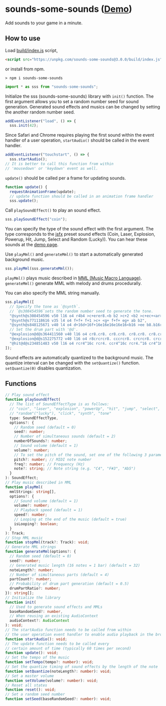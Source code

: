 # sounds-some-sounds ([Demo](https://abagames.github.io/sounds-some-sounds/index.html))

Add sounds to your game in a minute.

## How to use

Load [build/index.js](https://github.com/abagames/sounds-some-sounds/blob/master/build/index.js) script,

```html
<script src="https://unpkg.com/sounds-some-sounds@3.0.0/build/index.js"></script>
```

or install from npm.

```
> npm i sounds-some-sounds
```

```js
import * as sss from "sounds-some-sounds";
```

Initialize the sss (sounds-some-sounds) library with `init()` function. The first argument allows you to set a random number seed for sound generation. Generated sound effects and musics can be changed by setting the another random number seed.

```js
addEventListener("load", () => {
  sss.init(42);
```

Since Safari and Chrome requires playing the first sound within the event handler of a user operation, `startAudio()` should be called in the event handler.

```js
addEventListener("touchstart", () => {
  sss.startAudio();
// It is better to call this function from within
// 'mousedown' or 'keydown' event as well.
```

`update()` should be called per a frame for updating sounds.

```js
function update() {
  requestAnimationFrame(update);
  // update function should be called in an animation frame handler
  sss.update();
```

Call `playSoundEffect()` to play an sound effect.

```js
sss.playSoundEffect("coin");
```

You can specify the type of the sound effect with the first argument. The type corresponds to the [jsfx](https://github.com/loov/jsfx) preset sound effects (Coin, Laser, Explosion, Powerup, Hit, Jump, Select and Random (Lucky)). You can hear these sounds at the [demo page](https://abagames.github.io/sounds-some-sounds/index.html).

Use `playMml()` and `generateMml()` to start a automatically generated background music.

```js
sss.playMml(sss.generateMml());
```

`playMml()` plays music described in [MML (Music Macro Language)](https://github.com/mohayonao/mml-iterator). `generateMml()` generate MML with melody and drums procedurally.

You can also specify the MML string manually.

```javascript
sss.playMml([
  // Specify the tone as `@synth`.
  // `@s308454596`sets the random number seed to generate the tone.
  "@synth@s308454596 v50 l16 o4 r4b4 >c+erer8.<b b2 >c+2 <b2 >c+ec+<ar>c+r<a f+g+af+rf+er e2",
  "@synth@s771118616 v35 l4 o4 f+f+ f+1 >c+ <g+ f+f+ eg+ ab b2",
  "@synth@s848125671 v40 l4 o4 d+16d+16f+16e16e16e16e16<b16 >ee b8.b16r8>f+8 c+c+ <b>f+ <aa a2 bb",
  // Set the drum part with '@d'.
  "@explosion@d@s364411560 v40 l16 o4 cr8.cr8. cr8.cr8. cr8.cr8. cr8.cr8. cr8.cr8. cr8.cr8. cr8.cr8. cr8.cr8.",
  "@explosion@d@s152275772 v40 l16 o4 r8crcrcr8. cccrcr8. crcrcr8. crcrcr8. crcrcr8. crcrcr8. crcrcr8. crcrcr",
  "@hit@d@s234851483 v50 l16 o4 rcr4^16c rcr4. ccr4^16c rcr4.^16 cr4^16c rcr4.^16 cr4^16c rcr4.",
]);
```

Sound effects are automatically quantized to the background music. The quantize interval can be changed with the `setQuantize()` function. `setQuantize(0)` disables quantization.

## Functions

```typescript
// Play sound effect
function playSoundEffect(
  // The list of SoundEffectType is as follows:
  // "coin", "laser", "explosion", "powerUp", "hit", "jump", "select",
  // "random"("lucky"), "click", "synth", "tone"
  type: SoundEffectType,
  options?: {
    // Random seed (default = 0)
    seed?: number;
    // Number of simultaneous sounds (default = 2)
    numberOfSounds?: number;
    // Sound volume (default = 1)
    volume?: number;
    // To set the pitch of the sound, set one of the following 3 parameters
    pitch?: number; // MIDI note number
    freq?: number; // Frequency (Hz)
    note?: string; // Note string (e.g. "C4", "F#3", "Ab5")
  }
): SoundEffect;
// Play music described in MML
function playMml(
  mmlStrings: string[],
  options?: {
    // Sound volume (default = 1)
    volume?: number;
    // Playback speed (default = 1)
    speed?: number;
    // Looping at the end of the music (default = true)
    isLooping?: boolean;
  }
): Track;
// Stop MML music
function stopMml(track?: Track): void;
// Generate MML strings
function generateMml(options?: {
  // Random seed (default = 0)
  seed?: number;
  // Generated music length (16 notes = 1 bar) (default = 32)
  noteLength?: number;
  // Number of simultaneous parts (default = 4)
  partCount?: number;
  // Probability of drum part generation (default = 0.5)
  drumPartRatio?: number;
}): string[];
// Initialize the library
function init(
  // Used to generate sound effects and MMLs
  baseRandomSeed?: number,
  // When reusing an existing AudioContext
  audioContext?: AudioContext
): void;
// The startAudio function needs to be called from within
// the user operation event handler to enable audio playback in the browser
function startAudio(): void;
// The update function needs to be called every
// certain amount of time (typically 60 times per second)
function update(): void;
// Set the tempo of the music
function setTempo(tempo?: number): void;
// Set the quantize timing of sound effects by the length of the note
function setQuantize(noteLength?: number): void;
// Set a master volume
function setVolume(volume?: number): void;
// Reset all states
function reset(): void;
// Set a random seed number
function setSeed(baseRandomSeed?: number): void;
```
